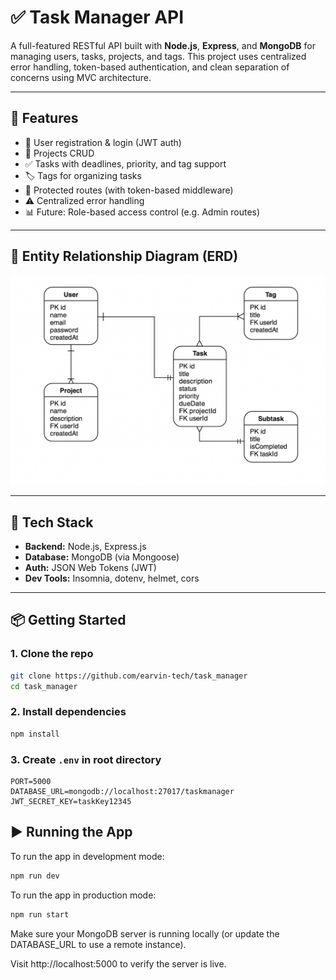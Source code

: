 # ✅ Task Manager API

A full-featured RESTful API built with **Node.js**, **Express**, and **MongoDB** for managing users, tasks, projects, and tags. This project uses centralized error handling, token-based authentication, and clean separation of concerns using MVC architecture.

---

## 🚀 Features

- 🧑 User registration & login (JWT auth)
- 📁 Projects CRUD
- ✅ Tasks with deadlines, priority, and tag support
- 🏷️ Tags for organizing tasks
- 🔐 Protected routes (with token-based middleware)
- ⚠️ Centralized error handling
- 📊 Future: Role-based access control (e.g. Admin routes)

---

## 🧩 Entity Relationship Diagram (ERD)

![ERD](./resources/taskmanager_ERD.png)


---

## 🧰 Tech Stack

- **Backend:** Node.js, Express.js
- **Database:** MongoDB (via Mongoose)
- **Auth:** JSON Web Tokens (JWT)
- **Dev Tools:** Insomnia, dotenv, helmet, cors

---

## 📦 Getting Started

### 1. Clone the repo
```bash
git clone https://github.com/earvin-tech/task_manager
cd task_manager
```
### 2. Install dependencies
```bash
npm install
```
### 3. Create ```.env``` in root directory
```env
PORT=5000
DATABASE_URL=mongodb://localhost:27017/taskmanager
JWT_SECRET_KEY=taskKey12345
```
## ▶️ Running the App

To run the app in development mode:
```bash
npm run dev
```
To run the app in production mode:
```bash
npm run start
```
Make sure your MongoDB server is running locally (or update the DATABASE_URL to use a remote instance).

Visit http://localhost:5000 to verify the server is live.